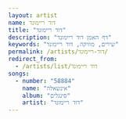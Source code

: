 ```yaml
---
layout: artist
name: דוד ריימונד
title: "דוד ריימונד"
description: "דף האמן דוד ריימונד"
keywords: "שירים, מוזיקה, דוד ריימונד"
permalink: /artists/דוד-ריימונד/
redirect_from:
  - /artists/list/דוד ריימונד
songs:
  - number: "58884"
    name: "אינשאלה"
    album: "סינגלים"
    artist: "דוד ריימונד"
---
```

